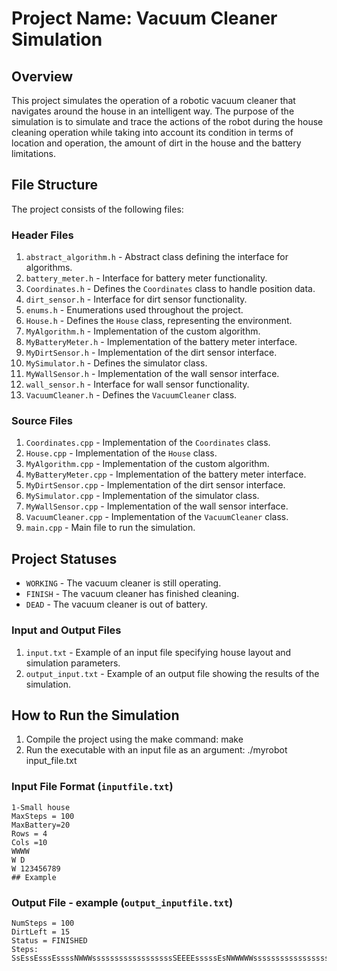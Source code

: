 # Project Name: Vacuum Cleaner Simulation

## Overview
This project simulates the operation of a robotic vacuum cleaner that navigates around the house in an intelligent way. The purpose of the simulation is to simulate and trace the actions of the robot during the house cleaning operation while taking into account its condition in terms of location and operation, the amount of dirt in the house and the battery limitations.

## File Structure
The project consists of the following files:

### Header Files
1. `abstract_algorithm.h` - Abstract class defining the interface for algorithms.
2. `battery_meter.h` - Interface for battery meter functionality.
3. `Coordinates.h` - Defines the `Coordinates` class to handle position data.
4. `dirt_sensor.h` - Interface for dirt sensor functionality.
5. `enums.h` - Enumerations used throughout the project.
6. `House.h` - Defines the `House` class, representing the environment.
7. `MyAlgorithm.h` - Implementation of the custom algorithm.
8. `MyBatteryMeter.h` - Implementation of the battery meter interface.
9. `MyDirtSensor.h` - Implementation of the dirt sensor interface.
10. `MySimulator.h` - Defines the simulator class.
11. `MyWallSensor.h` - Implementation of the wall sensor interface.
12. `wall_sensor.h` - Interface for wall sensor functionality.
13. `VacuumCleaner.h` - Defines the `VacuumCleaner` class.

### Source Files
1. `Coordinates.cpp` - Implementation of the `Coordinates` class.
2. `House.cpp` - Implementation of the `House` class.
3. `MyAlgorithm.cpp` - Implementation of the custom algorithm.
4. `MyBatteryMeter.cpp` - Implementation of the battery meter interface.
5. `MyDirtSensor.cpp` - Implementation of the dirt sensor interface.
6. `MySimulator.cpp` - Implementation of the simulator class.
7. `MyWallSensor.cpp` - Implementation of the wall sensor interface.
8. `VacuumCleaner.cpp` - Implementation of the `VacuumCleaner` class.
9. `main.cpp` - Main file to run the simulation.

## Project Statuses
- `WORKING` - The vacuum cleaner is still operating.
- `FINISH` - The vacuum cleaner has finished cleaning.
- `DEAD` - The vacuum cleaner is out of battery.

### Input and Output Files
1. `input.txt` - Example of an input file specifying house layout and simulation parameters.
2. `output_input.txt` - Example of an output file showing the results of the simulation.

## How to Run the Simulation
1. Compile the project using the make command:
   make
2. Run the executable with an input file as an argument:
   ./myrobot input_file.txt


### Input File Format (`inputfile.txt`)
```
1-Small house
MaxSteps = 100
MaxBattery=20
Rows = 4
Cols =10
WWWW
W D
W 123456789
## Example
```
### Output File - example (`output_inputfile.txt`)
```
NumSteps = 100
DirtLeft = 15
Status = FINISHED
Steps:
SsEssEsssEssssNWWWssssssssssssssssssSEEEEsssssEsNWWWWWssssssssssssssssssSEEEEEsssssENWWWWWWsssssssss
```

